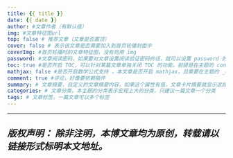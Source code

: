 ```yaml
---
title: {{ title }}
date: {{ date }}
author: #文章作者（有默认值）
img: #文章特征图url
top: false # 推荐文章（文章是否置顶）
cover: false # 表示该文章是否需要加入到首页轮播封面中
coverImg: #首页轮播时的文章特征图，没有则用 img
password: #文章阅读密码，如果要对文章设置阅读验证密码的话，就可以设置 password 的值，该值必须是用 SHA256 加密后的密码，防止被他人识破。前提是在主题的 config.yml 中激活了 verifyPassword 选项
toc: true #是否开启 TOC，可以针对某篇文章单独关闭 TOC 的功能。前提是在主题的 config.yml 中激活了 toc 选项
mathjax: false #是否开启数学公式支持 ，本文章是否开启 mathjax，且需要在主题的 _config.yml 文件中也需要开启才行
comment: true #评论，好像要依赖插件
summary: # 文章摘要，自定义的文章摘要内容，如果这个属性有值，文章卡片摘要就显示这段文字，否则程序会自动截取文章的部分内容作为摘要
categories: # 文章分类，本主题的分类表示宏观上大的分类，只建议一篇文章一个分类
tags: # 文章标签，一篇文章可以多个标签
---
```

---
*版权声明：*
*除非注明，本博文章均为原创，转载请以链接形式标明本文地址。*
---